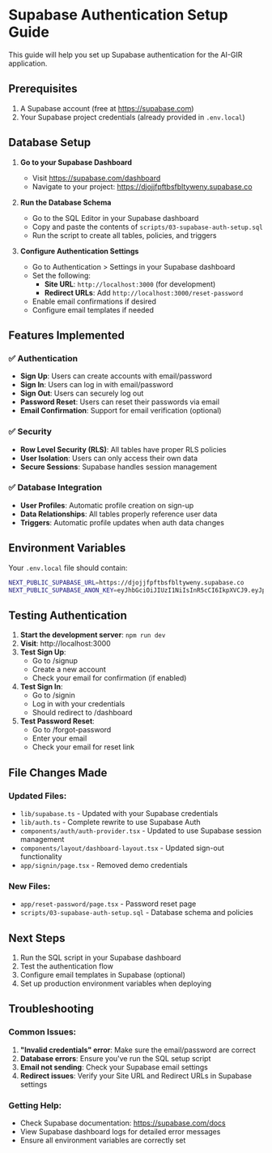 # Supabase Authentication Setup Guide

This guide will help you set up Supabase authentication for the AI-GIR application.

## Prerequisites

1. A Supabase account (free at https://supabase.com)
2. Your Supabase project credentials (already provided in `.env.local`)

## Database Setup

1. **Go to your Supabase Dashboard**
   - Visit https://supabase.com/dashboard
   - Navigate to your project: https://djojjfpftbsfbltyweny.supabase.co

2. **Run the Database Schema**
   - Go to the SQL Editor in your Supabase dashboard
   - Copy and paste the contents of `scripts/03-supabase-auth-setup.sql`
   - Run the script to create all tables, policies, and triggers

3. **Configure Authentication Settings**
   - Go to Authentication > Settings in your Supabase dashboard
   - Set the following:
     - **Site URL**: `http://localhost:3000` (for development)
     - **Redirect URLs**: Add `http://localhost:3000/reset-password`
   - Enable email confirmations if desired
   - Configure email templates if needed

## Features Implemented

### ✅ Authentication
- **Sign Up**: Users can create accounts with email/password
- **Sign In**: Users can log in with email/password
- **Sign Out**: Users can securely log out
- **Password Reset**: Users can reset their passwords via email
- **Email Confirmation**: Support for email verification (optional)

### ✅ Security
- **Row Level Security (RLS)**: All tables have proper RLS policies
- **User Isolation**: Users can only access their own data
- **Secure Sessions**: Supabase handles session management

### ✅ Database Integration
- **User Profiles**: Automatic profile creation on sign-up
- **Data Relationships**: All tables properly reference user data
- **Triggers**: Automatic profile updates when auth data changes

## Environment Variables

Your `.env.local` file should contain:

```bash
NEXT_PUBLIC_SUPABASE_URL=https://djojjfpftbsfbltyweny.supabase.co
NEXT_PUBLIC_SUPABASE_ANON_KEY=eyJhbGciOiJIUzI1NiIsInR5cCI6IkpXVCJ9.eyJpc3MiOiJzdXBhYmFzZSIsInJlZiI6ImRqb2pqZnBmdGJzZmJsdHl3ZW55Iiwicm9sZSI6ImFub24iLCJpYXQiOjE3NTU0MTk2MzEsImV4cCI6MjA3MDk5NTYzMX0.PqzZcHfQ6lTNCpY2mkM-LJeheg_IMh3CAJQKwWIThzk
```

## Testing Authentication

1. **Start the development server**: `npm run dev`
2. **Visit**: http://localhost:3000
3. **Test Sign Up**:
   - Go to /signup
   - Create a new account
   - Check your email for confirmation (if enabled)
4. **Test Sign In**:
   - Go to /signin
   - Log in with your credentials
   - Should redirect to /dashboard
5. **Test Password Reset**:
   - Go to /forgot-password
   - Enter your email
   - Check your email for reset link

## File Changes Made

### Updated Files:
- `lib/supabase.ts` - Updated with your Supabase credentials
- `lib/auth.ts` - Complete rewrite to use Supabase Auth
- `components/auth/auth-provider.tsx` - Updated to use Supabase session management
- `components/layout/dashboard-layout.tsx` - Updated sign-out functionality
- `app/signin/page.tsx` - Removed demo credentials

### New Files:
- `app/reset-password/page.tsx` - Password reset page
- `scripts/03-supabase-auth-setup.sql` - Database schema and policies

## Next Steps

1. Run the SQL script in your Supabase dashboard
2. Test the authentication flow
3. Configure email templates in Supabase (optional)
4. Set up production environment variables when deploying

## Troubleshooting

### Common Issues:

1. **"Invalid credentials" error**: Make sure the email/password are correct
2. **Database errors**: Ensure you've run the SQL setup script
3. **Email not sending**: Check your Supabase email settings
4. **Redirect issues**: Verify your Site URL and Redirect URLs in Supabase settings

### Getting Help:

- Check Supabase documentation: https://supabase.com/docs
- View Supabase dashboard logs for detailed error messages
- Ensure all environment variables are correctly set
